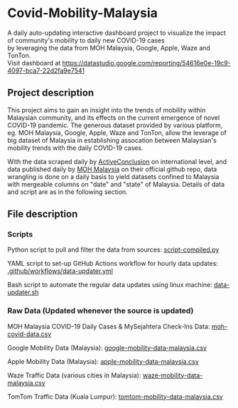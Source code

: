 # Covid-Mobility-Malaysia
A daily auto-updating interactive dashboard project to visualize the impact of community's mobility to daily new COVID-19 cases  
by leveraging the data from MOH Malaysia, Google, Apple, Waze and TonTon.  
Visit dashboard at https://datastudio.google.com/reporting/54616e0e-19c9-4097-bca7-22d2fa9e7541  

## Project description
This project aims to gain an insight into the trends of mobility within Malaysian community, and its effects on the current emergence of novel COVID-19 pandemic. The generous dataset provided by various platform, eg. MOH Malaysia, Google, Apple, Waze and TonTon, allow the leverage of big dataset of Malaysia in establishing assocation between Malaysian's mobility trends with the daily COVID-19 cases.  

With the data scraped daily by [ActiveConclusion](https://github.com/ActiveConclusion/COVID19_mobility) on international level, and data published daily by [MOH Malaysia](https://github.com/MoH-Malaysia/covid19-public) on their official github repo, data wrangling is done on a daily basis to yield datasets confined to Malaysia with mergeable columns on "date" and "state" of Malaysia. Details of data and script are as in the following section.

## File description
### Scripts
Python script to pull and filter the data from sources: [script-compiled.py](https://github.com/DicksonC96/Covid-Mobility-Malaysia/blob/master/script-compiled.py)  

YAML script to set-up GitHub Actions workflow for hourly data updates: [.github/workflows/data-updater.yml](https://github.com/DicksonC96/Covid-Mobility-Malaysia/blob/master/.github/workflows/data-updater.yml)  

Bash script to automate the regular data updates using linux machine: [data-updater.sh](https://github.com/DicksonC96/Covid-Mobility-Malaysia/blob/master/data-updater.sh)  

### Raw Data (Updated whenever the source is updated)
MOH Malaysia COVID-19 Daily Cases & MySejahtera Check-Ins Data: [moh-covid-data.csv](https://raw.githubusercontent.com/DicksonC96/Covid-Mobility-Malaysia/master/data/moh-covid-data.csv)  

Google Mobility Data (Malaysia): [google-mobility-data-malaysia.csv](https://raw.githubusercontent.com/DicksonC96/Covid-Mobility-Malaysia/master/data/google-mobility-data-malaysia.csv)  

Apple Mobility Data (Malaysia): [apple-mobility-data-malaysia.csv](https://raw.githubusercontent.com/DicksonC96/Covid-Mobility-Malaysia/master/data/apple-mobility-data-malaysia.csv)  

Waze Traffic Data (various cities in Malaysia): [waze-mobility-data-malaysia.csv](https://raw.githubusercontent.com/DicksonC96/Covid-Mobility-Malaysia/master/data/waze-mobility-data-malaysia.csv)  

TomTom Traffic Data (Kuala Lumpur): [tomtom-mobility-data-malaysia.csv](https://raw.githubusercontent.com/DicksonC96/Covid-Mobility-Malaysia/master/data/tomtom-mobility-data-malaysia.csv)  

